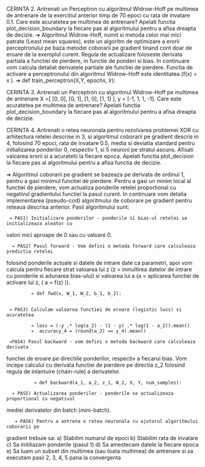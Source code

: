 CERINTA 2. Antrenati un Perceptron cu algoritmul Widrow-Hoff pe multimea de antrenare
de la exercitiul anterior timp de 70 epoci cu rata de invatare 0.1. Care este
acuratetea pe multimea de antrenare? Apelati functia plot_decision_boundary la
fiecare pas al algoritmului pentru a afisa dreapta de decizie.
     ➔  Algoritmul Widrow-Hoff, numit si metoda celor mai mici patrate (Least mean
squares), este un algoritm de optimizare a erorii perceptronului pe baza metodei
coborarii pe gradient tinand cont doar de eroare de la exemplul curent.
Regula de actualizare foloseste derivata partiala a functiei de pierdere, in functie de
ponderi si bias. In continuare vom calcula detaliat derivatele partiale ale functiei de
pierdere. Functia de activare a perceptronului din algoritmul Widrow-Hoff este
identitatea (f(x) = x ).
     ➔ def train_perceptron(X,Y, epochs, lr):

CERINTA 3. Antrenati un Perceptron cu algoritmul Widrow-Hoff pe multimea de antrenare
X =[ [0, 0], [0, 1], [1, 0], [1, 1] ], y = [-1, 1, 1, -1]. Care este acuratetea pe
multimea de antrenare? Apelati functia plot_decision_boundary la fiecare pas al
algoritmului pentru a afisa dreapta de decizie.


CERINTA 4. Antrenati o retea neuronala pentru rezolvarea problemei XOR cu arhitectura
retelei descrise in 3, si algoritmul coborarii pe gradient descris in 4, folosind
70 epoci, rata de invatare 0.5, media si deviatia standard pentru initializarea
ponderilor 0, respectiv 1, si 5 neuroni pe stratul ascuns. Afisati valoarea
erorii si a acuratetii la fiecare epoca. Apelati functia plot_decision la fiecare pas
al algoritmului pentru a afisa functia de decizie.

  ➔ Algoritmul coborarii pe gradient se bazeaza pe derivata de ordinul 1, pentru a gasi
minimul functiei de pierdere. Pentru a gasi un minim local al functiei de pierdere, vom
actualiza ponderile retelei proportional cu negativul gradientului functiei la pasul
curent.
In continuare vom detalia implementarea (pseudo-cod) algoritmului de coborare
pe gradient pentru reteaua descrisa anterior.
                   Pasii algoritmului sunt:

     ➔ PAS1) Initializare ponderilor - ponderile si bias-ul retelei se initializeaza aleator cu
valori mici aproape de 0 sau cu valoare 0.

      ➔ PAS2) Pasul forward - Vom defini o metoda forward care calculeaza predictia retelei
folosind ponderile actuale si datele de intrare date ca parametri, apoi vom
calcula pentru fiecare strat valoarea lui z (z = inmultirea datelor de intrare cu
ponderile si adunarea bias-ului) si valoarea lui a (a = aplicarea functiei de
activare lui z, ( a = f(z) )).

             ➔ def fwd(x, W_1, W_2, b_1, b_2):

      
     ➔ PAS3) Calculam valoarea functiei de eroare (logistic loss) si acuratetea
    
             ➔ loss = (-y .* log(a_2) - (1 - y) .* log(1 - a_2)).mean()
             ➔  accuracy_4 = (round(a_2) == y_4).mean()

     ➔PAS4) Pasul backward - vom defini o metoda backward care calculeaza derivata
functiei de eroare pe directiile ponderilor, respectiv a fiecarui bias. Vom
incepe calculul cu derivata functiei de pierdere pe directia z_2 folosind regula
de inlantuire (chain-rule) a derivatelor.

              ➔ def backward(a_1, a_2, z_1, W_2, X, Y, num_samples):

      ➔ PAS5) Actualizarea ponderilor - ponderile se actualizeaza proportional cu negativul
mediei derivatelor din batch (mini-batch).

       ➔ PAS6) Pentru a antrena o retea neuronala cu ajutorul algoritmului coborarii pe
gradient trebuie sa:
                  a) Stabilim numarul de epoci
                  b) Stabilim rata de invatare
                  c) Sa initiliazam ponderile (pasul 1)
                  d) Sa amestecam datele la fiecare epoca
                  e) Sa luam un subset din multimea (sau toata multimea) de antrenare si
                  sa executam pasii 2, 3, 4, 5 pana la convergenta
